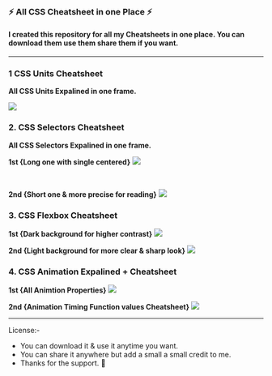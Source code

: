 ### ⚡ All CSS Cheatsheet in one Place ⚡

#### I created this repository for all my Cheatsheets in one place. You can download them use them share them if you want.

---

### 1 CSS Units Cheatsheet

**All CSS Units Expalined in one frame.**

<a href="./01-CSS Units Cheatsheet/Css Units Cheatsheet.png"><img src="./01-CSS Units Cheatsheet/Css Units Cheatsheet.png"></a>

### 2. CSS Selectors Cheatsheet

**All CSS Selectors Expalined in one frame.**

**1st {Long one with single centered}**
<a href="./02-CSS Selectors CheatSheet/Css Selectors Cheatsheet.png"><img src="./02-CSS Selectors CheatSheet/Css Selectors Cheatsheet.png"></a>

<br/>

**2nd {Short one & more precise for reading}**
<a href="./02-CSS Selectors CheatSheet/Css Selectors CheatSheet - 01.png"><img src="./02-CSS Selectors CheatSheet/Css Selectors CheatSheet - 01.png"></a>

### 3. CSS Flexbox Cheatsheet

**1st {Dark background for higher contrast}**
<a href="./03-CSS Flexbox Cheatsheet/Css Flexbox Cheatsheet.png"><img src="./03-CSS Flexbox Cheatsheet/Css Flexbox Cheatsheet.png"></a>

**2nd {Light background for more clear & sharp look}**
<a href="./03-CSS Flexbox Cheatsheet/Css Flexbox Cheatsheet - bg.png"><img src="./03-CSS Flexbox Cheatsheet/Css Flexbox Cheatsheet - bg.png"></a>

### 4. CSS Animation Expalined + Cheatsheet

**1st {All Animtion Properties}**
<a href="./04-CSS Animation CheatSheet/Css Animation Explained + Cheatsheet.png"><img src="./04-CSS Animation CheatSheet/Css Animation Explained + Cheatsheet.png"></a>

**2nd {Animation Timing Function values Cheatsheet}**
<a href="./04-CSS Animation CheatSheet/Animtion Timing Function.png"><img src="./04-CSS Animation CheatSheet/Animtion Timing Function.png"></a>

---

License:-

- You can download it & use it anytime you want.
- You can share it anywhere but add a small a small credit to me.
- Thanks for the support. 💜

